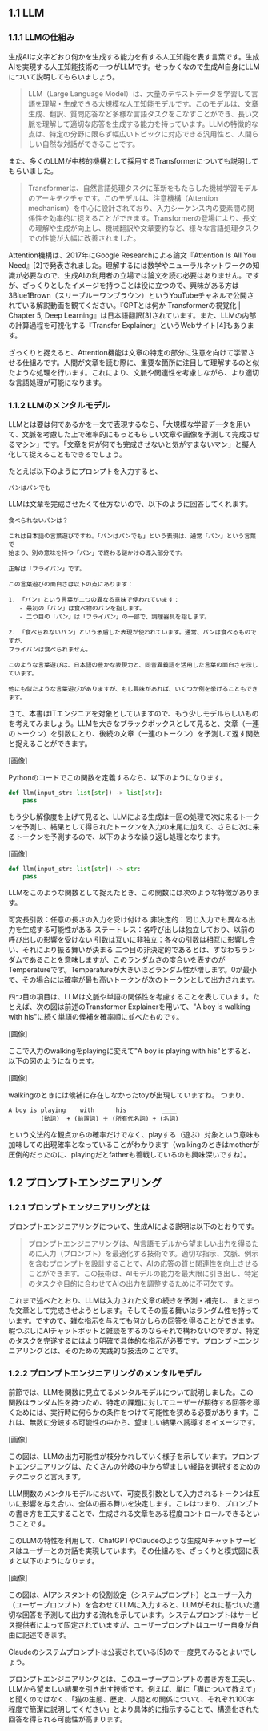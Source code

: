 ## 1.1 LLM
### 1.1.1  LLMの仕組み
生成AIは文字どおり何かを生成する能力を有する人工知能を表す言葉です。生成AIを実現する人工知能技術の一つがLLMです。せっかくなので生成AI自身にLLMについて説明してもらいましょう。

> LLM（Large Language Model）は、大量のテキストデータを学習して言語を理解・生成できる大規模な人工知能モデルです。このモデルは、文章生成、翻訳、質問応答など多様な言語タスクをこなすことができ、長い文脈を理解して適切な応答を生成する能力を持っています。LLMの特徴的な点は、特定の分野に限らず幅広いトピックに対応できる汎用性と、人間らしい自然な対話ができることです。

また、多くのLLMが中核的機構として採用するTransformerについても説明してもらいました。

> Transformerは、自然言語処理タスクに革新をもたらした機械学習モデルのアーキテクチャです。このモデルは、注意機構（Attention mechanism）を中心に設計されており、入力シーケンス内の要素間の関係性を効率的に捉えることができます。Transformerの登場により、長文の理解や生成が向上し、機械翻訳や文章要約など、様々な言語処理タスクでの性能が大幅に改善されました。

Attention機構は、2017年にGoogle Researchによる論文『Attention Is All You Need』[2]で発表されました。理解するには数学やニューラルネットワークの知識が必要なので、生成AIの利用者の立場では論文を読む必要はありません。ですが、ざっくりとしたイメージを持つことは役に立つので、興味がある方は3Blue1Brown（スリーブルーワンブラウン）というYouTubeチャネルで公開されている解説動画を観てください。『GPTとは何か Transformerの視覚化 | Chapter 5, Deep Learning』は日本語翻訳[3]されています。また、LLMの内部の計算過程を可視化する『Transfer Explainer』というWebサイト[4]もあります。

ざっくりと捉えると、Attention機能は文章の特定の部分に注意を向けて学習させる仕組みです。人間が文章を読む際に、重要な箇所に注目して理解するのと似たような処理を行います。これにより、文脈や関連性を考慮しながら、より適切な言語処理が可能になります。

### 1.1.2 LLMのメンタルモデル
LLMとは要は何であるかを一文で表現するなら、「大規模な学習データを用いて、文脈を考慮した上で確率的にもっともらしい文章や画像を予測して完成させるマシン」です。「文章を何が何でも完成させないと気がすまないマン」と擬人化して捉えることもできるでしょう。

たとえば以下のようにプロンプトを入力すると、

```
パンはパンでも
```

LLMは文章を完成させたくて仕方ないので、以下のように回答してくれます。

```
食べられないパンは？

これは日本語の言葉遊びですね。「パンはパンでも」という表現は、通常「パン」という言葉で
始まり、別の意味を持つ「パン」で終わる謎かけの導入部分です。

正解は「フライパン」です。

この言葉遊びの面白さは以下の点にあります：

1. 「パン」という言葉が二つの異なる意味で使われています：
   - 最初の「パン」は食べ物のパンを指します。
   - 二つ目の「パン」は「フライパン」の一部で、調理器具を指します。

2. 「食べられないパン」という矛盾した表現が使われています。通常、パンは食べるものですが、
フライパンは食べられません。

このような言葉遊びは、日本語の豊かな表現力と、同音異義語を活用した言葉の面白さを示しています。

他にも似たような言葉遊びがありますが、もし興味があれば、いくつか例を挙げることもできます。
```

さて、本書はITエンジニアを対象としていますので、もう少しモデルらしいものを考えてみましょう。LLMを大きなブラックボックスとして見ると、文章（一連のトークン）を引数にとり、後続の文章（一連のトークン）を予測して返す関数と捉えることができます。

[画像]

Pythonのコードでこの関数を定義するなら、以下のようになります。

``` python
def llm(input_str: list[str]) -> list[str]:
    pass
```
もう少し解像度を上げて見ると、LLMによる生成は一回の処理で次に来るトークンを予測し、結果として得られたトークンを入力の末尾に加えて、さらに次に来るトークンを予測するので、以下のような繰り返し処理となります。

[画像]

``` python
def llm(input_str: list[str]) -> str:
    pass
```

LLMをこのような関数として捉えたとき、この関数には次のような特徴があります。

可変長引数：任意の長さの入力を受け付ける
非決定的：同じ入力でも異なる出力を生成する可能性がある
ステートレス：各呼び出しは独立しており、以前の呼び出しの影響を受けない
引数は互いに非独立：各々の引数は相互に影響し合い、それにより振る舞いが決まる
二つ目の非決定的であるとは、すなわちランダムであることを意味しますが、このランダムさの度合いを表すのがTemperatureです。Temparatureが大きいほどランダム性が増します。0が最小で、その場合には確率が最も高いトークンが次のトークンとして出力されます。

四つ目の項目は、LLMは文脈や単語の関係性を考慮することを表しています。たとえば、次の図は前述のTransformer Explainerを用いて、"A boy is walking with his"に続く単語の候補を確率順に並べたものです。

[画像]

ここで入力のwalkingをplayingに変えて"A boy is playing with his"とすると、以下の図のようになります。

[画像]

walkingのときには候補に存在しなかったtoyが出現していますね。
つまり、

```
A boy is playing    with      his          ____
         (動詞)  + (前置詞) ＋ (所有代名詞) + (名詞)
```

という文法的な観点からの確率だけでなく、playする（遊ぶ）対象という意味も加味しての出現確率となっていることがわかります（walkingのときはmotherが圧倒的だったのに、playingだとfatherも善戦しているのも興味深いですね）。

## 1.2 プロンプトエンジニアリング
### 1.2.1 プロンプトエンジニアリングとは

プロンプトエンジニアリングについて、生成AIによる説明は以下のとおりです。

> プロンプトエンジニアリングは、AI言語モデルから望ましい出力を得るために入力（プロンプト）を最適化する技術です。適切な指示、文脈、例示を含むプロンプトを設計することで、AIの応答の質と関連性を向上させることができます。この技術は、AIモデルの能力を最大限に引き出し、特定のタスクや目的に合わせてAIの出力を調整するために不可欠です。

これまで述べたとおり、LLMは入力された文章の続きを予測・補完し、まとまった文章として完成させようとします。そしてその振る舞いはランダム性を持っています。ですので、雑な指示を与えても何かしらの回答を得ることができます。暇つぶしにAIチャットボットと雑談をするのならそれで構わないのですが、特定のタスクを完遂するにはより明確で具体的な指示が必要です。プロンプトエンジニアリングとは、そのための実践的な技法のことです。

### 1.2.2 プロンプトエンジニアリングのメンタルモデル
前節では、LLMを関数に見立てるメンタルモデルについて説明しました。この関数はランダム性を持つため、特定の課題に対してユーザーが期待する回答を導くためには、実行時に何らかの条件をつけて可能性を狭める必要があります。これは、無数に分岐する可能性の中から、望ましい結果へ誘導するイメージです。

[画像]

この図は、LLMの出力可能性が枝分かれしていく様子を示しています。プロンプトエンジニアリングは、たくさんの分岐の中から望ましい経路を選択するためのテクニックと言えます。

LLM関数のメンタルモデルにおいて、可変長引数として入力されるトークンは互いに影響を与え合い、全体の振る舞いを決定します。こレはつまり、プロンプトの書き方を工夫することで、生成される文章をある程度コントロールできるということです。

このLLMの特性を利用して、ChatGPTやClaudeのような生成AIチャットサービスはユーザーとの対話を実現しています。その仕組みを、ざっくりと模式図に表すと以下のようになります。

[画像]

この図は、AIアシスタントの役割設定（システムプロンプト）とユーザー入力（ユーザープロンプト）を合わせてLLMに入力すると、LLMがそれに基づいた適切な回答を予測して出力する流れを示しています。システムプロンプトはサービス提供者によって固定されていますが、ユーザープロンプトはユーザー自身が自由に記述できます。

Claudeのシステムプロンプトは公表されている[5]ので一度見てみるとよいでしょう。

プロンプトエンジニアリングとは、このユーザープロンプトの書き方を工夫し、LLMから望ましい結果を引き出す技術です。例えば、単に「猫について教えて」と聞くのではなく、「猫の生態、歴史、人間との関係について、それぞれ100字程度で簡潔に説明してください」とより具体的に指示することで、構造化された回答を得られる可能性が高まります。
